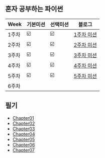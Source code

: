 ## 혼자 공부하는 파이썬

| Week | 기본미션 | 선택미션 | 블로그 |
| ------ | -- | -- |----------- |
| 1주차 | ☑️ | ☑️ | [1주차 미션](https://rei050r.tistory.com/147) |
| 2주차 | ☑️ | ☑️ | [2주차 미션](https://rei050r.tistory.com/153) |
| 3주차 | ☑️ | ☑️ | [3주차 미션](https://rei050r.tistory.com/157) |
| 4주차 | ☑️ | ☑️ | [4주차 미션](https://rei050r.tistory.com/167) |
| 5주차 | ☑️ | ☑️ | [5주차 미션](https://rei050r.tistory.com/181) |
| 6주차 |  |  |  |

## 필기
- [Chapter01](https://rei050r.tistory.com/142) 
- [Chapter02](https://github.com/mic050r/Python_for_studying_alone/blob/main/Chapter02/%EB%A7%88%EB%AC%B4%EB%A6%AC%20%EC%A0%95%EB%A6%AC.md)
- [Chapter03](https://github.com/mic050r/Python_for_studying_alone/blob/main/Chapter03/%EB%A7%88%EB%AC%B4%EB%A6%AC%20%EC%A0%95%EB%A6%AC.md)
- [Chapter04](https://github.com/mic050r/Python_for_studying_alone/blob/main/Chapter04/%EB%A7%88%EB%AC%B4%EB%A6%AC%20%EC%A0%95%EB%A6%AC.md)
- [Chapter05](https://github.com/mic050r/Python_for_studying_alone/blob/main/Chapter05/%EB%A7%88%EB%AC%B4%EB%A6%AC%20%EC%A0%95%EB%A6%AC.md)
- [Chapter06](https://github.com/mic050r/Python_for_studying_alone/blob/main/Chapter06/%EB%A7%88%EB%AC%B4%EB%A6%AC%20%EC%A0%95%EB%A6%AC.md)
- [Chapter07](https://github.com/mic050r/Python_for_studying_alone/blob/main/Chapter07/%EB%A7%88%EB%AC%B4%EB%A6%AC%20%EC%A0%95%EB%A6%AC.md)
